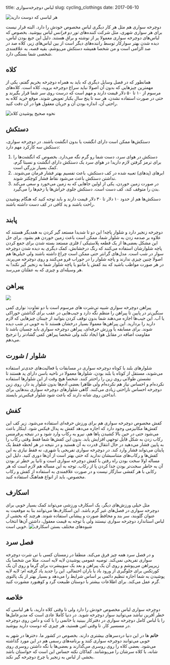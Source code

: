title: لباس دوچرخه‌سواری
slug: cycling_clothings
date: 2017-06-10


![هر لباسی که دوست دارید]({filename}/images/cyclist_dress.jpg)

دوچرخه سواری هم مثل هر کار دیگری لباس مخصوص خودش را دارد. البته قرار نیست برای هر سواری شهری، مثل شرکت کننده‌های *تور دو فرانس* لباس بپوشید. بخصوص که لباس‌های دوچرخه سواری معمولا پر از نوشته و براق هستند. دلیل این جیغ بودن لباس، دیده شدن بهتر سوارکار توسط راننده‌های دیگر است از بین لباس‌های زیر، کلاه صد در صد الزامی است و من شخصا همیشه دستکش می‌پوشم، بقیه قصه، به علاقمندی شخصی شما بستگی دارد.




## کلاه
همانطور که در فصل وسایل دیگری که باید به همراه دوچرخه بخریم گفتم، یکی از مهمترین چیزهایی که بدون آن اصولا نباید سراغ دوچرخه بروید، کلاه است. کلاه‌های مرسوم از ۱۰ تا ۵۰ دلار قیمت دارند و مهم است که درست روی سر شما قرار بگیرند و حتی در صورت استفاده نشدن، هر سه تا پنج سال یکبار تعویض شوند. موقع خرید کلاه به راحتی آن، اندازه بودن آن و جریان معقول هوا در آن دقت کنید.

![نحوه صحیح پوشیدن کلاه]({filename}/images/how_to_wear_helmet.jpg)

## دستکش
دستکش‌ها ممکن است دارای انگشت یا بدون انگشت باشند. در دوچرخه سواری، دستکش سه کارکرد مهم دارد:
1. دستکش در هوای سرد، دست شما رو گرم نگه می‌دارد. بخصوص که انگشت‌ها را برای ترمز گرفتن لازم دارید! در هوای سرد یک دستکش دارای انگشت و نسبتا گرم، کمک بسیار بزرگی است.
2. ابرهای (پدهای) تعبیه شده در کف دستکش، باعث تفسیم بهتر فشار فرمان می‌شوند. نداشتن دستکش باعث می‌شود نقاط فشار کوچکتر شوند.
3. در صورت زمین خوردن، یکی از اولین جاهایی که به زمین می‌خورد و سعی می‌کند بدن را متوقف کند، کف دست است. دستکش جلوی خراش‌ها یا زخم‌ها را می‌گیرد. 

دستکش‌ها هم از حدود ۱۰ دلار تا ۳۰ دلار قیمت دارند و باید توجه کنید که هنگام پوشیدن راحت باشند و پد کافی در کف دست داشته باشند. 

## پابند
دوچرخه زنجیر دارد و شلوار پاچه! این دو تا شدیدا مستعد گیر کردن به همدیگر هستند که علاوه بر صدمه زدن به شلوار شما، ممکن است باعث زمین خوردن هم بشود. برای حل این مشکل بعضی‌ها از یک قطعه پلاستیکی / فلزی مستعد بسته شدن برای جمع کردن پاچه شلوارشان استفاده می‌کنند که رنگ درخشانش، کمک دیگری به دیده شدن دوچرخه سوار در شب است. مدل‌های گرانتر حتی ممکن است چراغ داشته باشند ولی خیلی‌ها هم اصولا چنین چیزی ندارند و پاچه شلوار را در جوراب فرو می‌کنند و روی دوچرخه می‌پرند. در هر صورت مواظب باشید که بند کفش یا مانتو یا پاچه شلوار شما به زنجیر گیر نکند! به هر وسیله‌ای و چیزی که به عقلتان می‌رسد. 

## پیراهن

![]({filename}/images/female_cloth.jpg)

پیراهن دوچرخه سواری شبیه تی‌شرت های مرسوم است با دو تفاوت: نواری کمی سنگین‌تر در پایین تا پیراهن را منظم نگه دارد و جیب‌هایی در عقب برای گذاشتن خوراکی یا آب. این جیب‌ها اجازه می‌دهند شما بدون توقف کردن بتوانید از جیبتان چیزهایی که لازم دارید را بردارید. این پیراهن‌ها معمولا بسیار درخشان هستند تا به خوبی در شب دیده شوند. برای مسابقه یا ورزش حرفه‌ای، پیراهن دوچرخه سواری باید چسبان باشد تا مقاومت اضافه در مقابل هوا ایجاد نکند ولی شخصا پیراهن کمی گشادتر را ترجیح می‌دهم. 

## شلوار / شورت
شلوارهای بلند یا کوتاه دوچرخه سواری در مسابقات یا فعالیت‌های جدی‌تر استفاده می‌شوند، مستقل از کوتاه یا بلند بودن، شلوارها معمولا در ناحیه باسن دارای پد هستند تا نشستن طولانی روی زین را راحتتر کنند. شخصا هیچ وقت از این شلوارها استفاده نکرده‌ام و احساس نیاز هم نکرده‌ام ولی ظاهرا بعضی آدم‌ها بدون شلوار پد دار،‌ روی زین دوچرخه احساس ناراحتی زیادی می‌کنند. گاهی شلوارهای دوچرخه سواری بندهایی برای انداختن روی شانه دارند که باعث شود شلوار فیکس‌تر بایستد. 

## کفش
کفش مخصوص دوچرخه‌ سواری هم برای ورزش حرفه‌ای استفاده می‌شود. زیر کف این کفش‌ها مکانیزمی وجود دارد که اجازه می‌دهد کفش به پدال فیکس شود. اینکار باعث می‌شود حتی در حین بالا کشیدن پاها هم، نیرو به رکاب وارد شود و در نتیجه پرفرمنس رکاب زدن به شکل قابل توجهی افزایش یابد. بدون این کفش‌ها شما فقط وقتی رکاب‌ را به پایین فشار می‌دهید در حال انتقال قدرت به آن هستید و در نتیجه در هر لحظه فقط یک پایتان می‌تواند فشار وارد کند. در دوچرخه سواری تفریحی یا شهری، نه فقط نیازی به این کفش‌ها و رکاب‌های متناسبشان ندارید که حتی بهتر است از آن‌ها دوری کنید. دلیل این مساله اولا سخت بودن راه رفتن با کفش دوچرخه سواری است و ثانیا پر خطر تر بودن آن به خاطر سخت‌تر بودن جدا کردن پا از رکاب. توجه به این مساله هم لازم است که هر رکابی با هر کفشی سازگار نیست و در صورت علاقمندی به استفاده از کفش و رکاب مخصوص،‌ باید از انواع هماهنگ استفاده کنید.

## اسکارف
مثل خیلی ورزش‌های دیگر، یک اسکارف ورزشی می‌تواند کمک بسیار خوبی برای دوچرخه سواری در فصل‌های غیر گرم باشد. این اسکارف‌ها می‌توانند بنا به موقعیت به عنوان گلوبند، سر بند و محافظ صورت و پیشانی استفاده شوند. هرچند که بخشی از لباس استاندارد دوچرخه سواری نیستند ولی با توجه به قیمت معقول، داشتن آن‌ها انتخاب خوبی است.
![شیوه‌های مختلف بستن اسکارف]({filename}/images/scarf.jpg)


## فصل سرد
و در فصل سرد همه چیز فرق می‌کند. منطقا در زمستان کسی با تی شرت دوچرخه سواری تفریحی نمی‌کند. توصیه عمومی پوشیدن لایه لایه است. مثلا من شخصا یک زیرپیراهن می‌پوشم و روی آن یک پیراهن و بعد یک سوییشرت برای گرما و روی آن یک کورتکس برای جلوگیری از ورود باد یا باران احتمالی. این را جدید یاد گرفته ام: لایه لایه پوشیدن به شما اجازه تنظیم دائمی بر اساس شرایط را می‌دهد و بسیار بهتر از یک پالتوی گرم عمل می‌کند. برای اطلاعات بیشتر با دوستان طبیعت گرد و کوهنورد مشورت کنید.


## خلاصه
دوچرخه سواری لباس مخصوص خودش را دارد ولی تا وقتی کلاه دارید، با هر لباسی که خطر آفرین نباشد می‌توانید سوار دوچرخه شوید. در دنیا کاملا عادی است که مدیرعامل‌ها را با لباس کامل دوچرخه سواری در دفترکار ببینید یا خانمی را با کت و دامن روی دوچرخه در مسسیر کار. تا وقتی امن هستید، هر چیزی که دوست دارید بپوشید.



<div class="attentionBox"> <b>خانم</b> ها در این دنیا دردسرهای بیشتری دارند. بخصوص در کشور ما. دخترها در شهر به خوبی می‌توانند دوچرخه سواری کنند و برنامه‌های رسمی هم در این مورد گذاشته می‌شود. بعضی کلاه را روی روسری می‌گذارند و بعضی‌ها با نگه داشتن روسری روی شانه، با کلاه سرشان را می‌پوشانند. کماکان نکته حساس این است که حواستان باشد بخشی از لباس به زنجیر یا چرخ دوچرخه گیر نکند. 
</div>